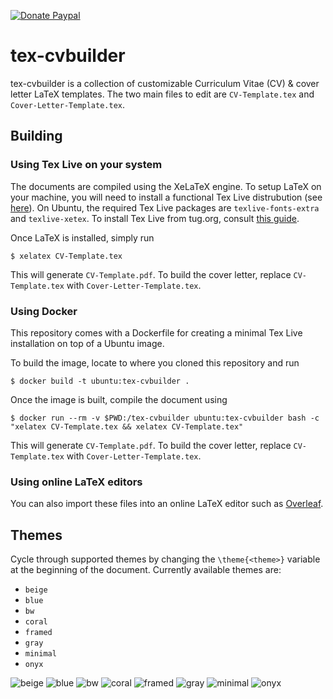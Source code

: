 <a href="https://paypal.me/antkr10"><img src="https://img.shields.io/badge/donate-paypal-00457c.svg?logo=paypal&style=flat-square" alt="Donate Paypal"></a>

# tex-cvbuilder
tex-cvbuilder is a collection of customizable Curriculum Vitae (CV) &amp; cover letter LaTeX templates. The two main files to edit are `CV-Template.tex` and `Cover-Letter-Template.tex`. 

## Building

### Using Tex Live on your system

The documents are compiled using the XeLaTeX engine. To setup LaTeX on your machine, you will need to install a functional Tex Live distrubution (see [here](https://www.latex-project.org/get/#tex-distributions)). On Ubuntu, the required Tex Live packages are `texlive-fonts-extra` and `texlive-xetex`. To install Tex Live from tug.org, consult [this guide](https://tug.org/texlive/).

Once LaTeX is installed, simply run

```
$ xelatex CV-Template.tex
```

This will generate `CV-Template.pdf`. To build the cover letter, replace `CV-Template.tex` with `Cover-Letter-Template.tex`.

### Using Docker

This repository comes with a Dockerfile for creating a minimal Tex Live installation on top of a Ubuntu image.

To build the image, locate to where you cloned this repository and run

```
$ docker build -t ubuntu:tex-cvbuilder .
```

Once the image is built, compile the document using

```
$ docker run --rm -v $PWD:/tex-cvbuilder ubuntu:tex-cvbuilder bash -c "xelatex CV-Template.tex && xelatex CV-Template.tex"
```

This will generate `CV-Template.pdf`. To build the cover letter, replace `CV-Template.tex` with `Cover-Letter-Template.tex`.

### Using online LaTeX editors

You can also import these files into an online LaTeX editor such as [Overleaf](https://www.overleaf.com/).

## Themes

Cycle through supported themes by changing the `\theme{<theme>}` variable at the beginning of the document. Currently available themes are:

* `beige`
* `blue`
* `bw`
* `coral`
* `framed`
* `gray`
* `minimal`
* `onyx`

![beige](previews/beige.png)
![blue](previews/blue.png)
![bw](previews/bw.png)
![coral](previews/coral.png)
![framed](previews/framed.png)
![gray](previews/gray.png)
![minimal](previews/minimal.png)
![onyx](previews/onyx.png)
